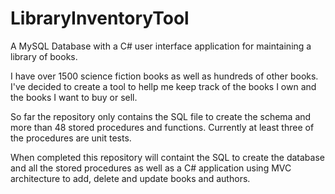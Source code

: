 # LibraryInventoryTool
A MySQL Database with a C# user interface application for maintaining a library of books.

I have over 1500 science fiction books as well as hundreds of other books. I've decided to create a tool to hellp me keep track
of the books I own and the books I want to buy or sell.

So far the repository only contains the SQL file to create the schema and more than 48 stored procedures and functions.
Currently at least three of the procedures are unit tests.

When completed this repository will containt the SQL to create the database and all the stored procedures as well as
a C# application using MVC architecture to add, delete and update books and authors.
